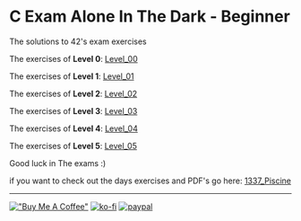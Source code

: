 # C Exam Alone In The Dark - Beginner

The solutions to 42's exam exercises

The exercises of **Level 0**: [Level_00](https://github.com/barimehdi77/42-piscine-exam/tree/master/Level_00)

The exercises of **Level 1**: [Level_01](https://github.com/barimehdi77/42-piscine-exam/tree/master/Level_01)

The exercises of **Level 2**: [Level_02](https://github.com/barimehdi77/42-piscine-exam/tree/master/Level_02)

The exercises of **Level 3**: [Level_03](https://github.com/barimehdi77/42-piscine-exam/tree/master/Level_03)

The exercises of **Level 4**: [Level_04](https://github.com/barimehdi77/42-piscine-exam/tree/master/Level_04)

The exercises of **Level 5**: [Level_05](https://github.com/barimehdi77/42-piscine-exam/tree/master/Level_05)

Good luck in The exams :)

if you want to check out the days exercises and PDF's go here: [1337_Piscine](https://github.com/AbderrSfa/1337_Piscine)

---

[!["Buy Me A Coffee"](https://www.buymeacoffee.com/assets/img/custom_images/orange_img.png)](https://www.buymeacoffee.com/barimehdi77)
[![ko-fi](https://ko-fi.com/img/githubbutton_sm.svg)](https://ko-fi.com/K3K45UOA7)
[![paypal](https://www.paypalobjects.com/en_US/i/btn/btn_donateCC_LG.gif)](https://www.paypal.com/cgi-bin/webscr?cmd=_s-xclick&hosted_button_id=RGQ8NSYPA59FL)
